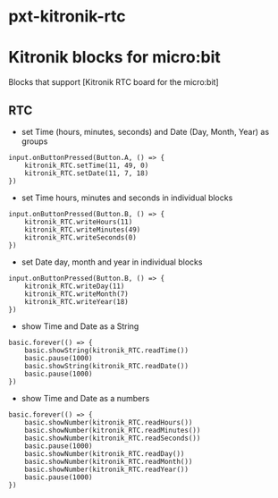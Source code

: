 # pxt-kitronik-rtc

# Kitronik blocks for micro:bit

Blocks that support [Kitronik RTC board for the micro:bit]

## RTC

* set Time (hours, minutes, seconds) and Date (Day, Month, Year) as groups

```blocks
input.onButtonPressed(Button.A, () => {
    kitronik_RTC.setTime(11, 49, 0)
    kitronik_RTC.setDate(11, 7, 18)
})
```

* set Time hours, minutes and seconds in individual blocks

```blocks
input.onButtonPressed(Button.B, () => {
    kitronik_RTC.writeHours(11)
    kitronik_RTC.writeMinutes(49)
    kitronik_RTC.writeSeconds(0)
})
```

* set Date day, month and year in individual blocks

```blocks
input.onButtonPressed(Button.B, () => {
    kitronik_RTC.writeDay(11)
    kitronik_RTC.writeMonth(7)
    kitronik_RTC.writeYear(18)
})
```

* show Time and Date as a String

```blocks
basic.forever(() => {
    basic.showString(kitronik_RTC.readTime())
	basic.pause(1000)
    basic.showString(kitronik_RTC.readDate())
    basic.pause(1000)
})
```

* show Time and Date as a numbers

```blocks
basic.forever(() => {
    basic.showNumber(kitronik_RTC.readHours())
    basic.showNumber(kitronik_RTC.readMinutes())
    basic.showNumber(kitronik_RTC.readSeconds())
	basic.pause(1000)
    basic.showNumber(kitronik_RTC.readDay())
    basic.showNumber(kitronik_RTC.readMonth())
    basic.showNumber(kitronik_RTC.readYear())
    basic.pause(1000)
})
```
